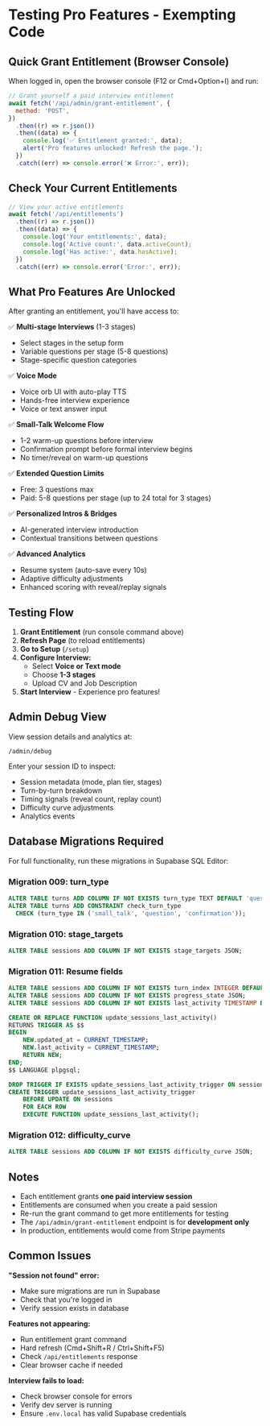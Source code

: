 # Testing Pro Features - Exempting Code

## Quick Grant Entitlement (Browser Console)

When logged in, open the browser console (F12 or Cmd+Option+I) and run:

```javascript
// Grant yourself a paid interview entitlement
await fetch('/api/admin/grant-entitlement', {
  method: 'POST',
})
  .then((r) => r.json())
  .then((data) => {
    console.log('✅ Entitlement granted:', data);
    alert('Pro features unlocked! Refresh the page.');
  })
  .catch((err) => console.error('❌ Error:', err));
```

## Check Your Current Entitlements

```javascript
// View your active entitlements
await fetch('/api/entitlements')
  .then((r) => r.json())
  .then((data) => {
    console.log('Your entitlements:', data);
    console.log('Active count:', data.activeCount);
    console.log('Has active:', data.hasActive);
  })
  .catch((err) => console.error('Error:', err));
```

## What Pro Features Are Unlocked

After granting an entitlement, you'll have access to:

✅ **Multi-stage Interviews** (1-3 stages)

- Select stages in the setup form
- Variable questions per stage (5-8 questions)
- Stage-specific question categories

✅ **Voice Mode**

- Voice orb UI with auto-play TTS
- Hands-free interview experience
- Voice or text answer input

✅ **Small-Talk Welcome Flow**

- 1-2 warm-up questions before interview
- Confirmation prompt before formal interview begins
- No timer/reveal on warm-up questions

✅ **Extended Question Limits**

- Free: 3 questions max
- Paid: 5-8 questions per stage (up to 24 total for 3 stages)

✅ **Personalized Intros & Bridges**

- AI-generated interview introduction
- Contextual transitions between questions

✅ **Advanced Analytics**

- Resume system (auto-save every 10s)
- Adaptive difficulty adjustments
- Enhanced scoring with reveal/replay signals

## Testing Flow

1. **Grant Entitlement** (run console command above)
2. **Refresh Page** (to reload entitlements)
3. **Go to Setup** (`/setup`)
4. **Configure Interview:**
   - Select **Voice or Text mode**
   - Choose **1-3 stages**
   - Upload CV and Job Description
5. **Start Interview** - Experience pro features!

## Admin Debug View

View session details and analytics at:

```
/admin/debug
```

Enter your session ID to inspect:

- Session metadata (mode, plan tier, stages)
- Turn-by-turn breakdown
- Timing signals (reveal count, replay count)
- Difficulty curve adjustments
- Analytics events

## Database Migrations Required

For full functionality, run these migrations in Supabase SQL Editor:

### Migration 009: turn_type

```sql
ALTER TABLE turns ADD COLUMN IF NOT EXISTS turn_type TEXT DEFAULT 'question';
ALTER TABLE turns ADD CONSTRAINT check_turn_type
  CHECK (turn_type IN ('small_talk', 'question', 'confirmation'));
```

### Migration 010: stage_targets

```sql
ALTER TABLE sessions ADD COLUMN IF NOT EXISTS stage_targets JSON;
```

### Migration 011: Resume fields

```sql
ALTER TABLE sessions ADD COLUMN IF NOT EXISTS turn_index INTEGER DEFAULT 0;
ALTER TABLE sessions ADD COLUMN IF NOT EXISTS progress_state JSON;
ALTER TABLE sessions ADD COLUMN IF NOT EXISTS last_activity TIMESTAMP DEFAULT CURRENT_TIMESTAMP;

CREATE OR REPLACE FUNCTION update_sessions_last_activity()
RETURNS TRIGGER AS $$
BEGIN
    NEW.updated_at = CURRENT_TIMESTAMP;
    NEW.last_activity = CURRENT_TIMESTAMP;
    RETURN NEW;
END;
$$ LANGUAGE plpgsql;

DROP TRIGGER IF EXISTS update_sessions_last_activity_trigger ON sessions;
CREATE TRIGGER update_sessions_last_activity_trigger
    BEFORE UPDATE ON sessions
    FOR EACH ROW
    EXECUTE FUNCTION update_sessions_last_activity();
```

### Migration 012: difficulty_curve

```sql
ALTER TABLE sessions ADD COLUMN IF NOT EXISTS difficulty_curve JSON;
```

## Notes

- Each entitlement grants **one paid interview session**
- Entitlements are consumed when you create a paid session
- Re-run the grant command to get more entitlements for testing
- The `/api/admin/grant-entitlement` endpoint is for **development only**
- In production, entitlements would come from Stripe payments

## Common Issues

**"Session not found" error:**

- Make sure migrations are run in Supabase
- Check that you're logged in
- Verify session exists in database

**Features not appearing:**

- Run entitlement grant command
- Hard refresh (Cmd+Shift+R / Ctrl+Shift+F5)
- Check `/api/entitlements` response
- Clear browser cache if needed

**Interview fails to load:**

- Check browser console for errors
- Verify dev server is running
- Ensure `.env.local` has valid Supabase credentials

